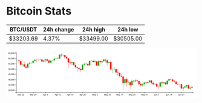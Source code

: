 # Bitcoin Stats

BTC/USDT|24h change|24h high|24h low|
|---|---|---|---|
|$33203.69|4.37%|$33499.00|$30505.00|

<img src="./chart.svg">
